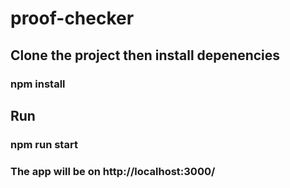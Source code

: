 # proof-checker

## Clone the project then install depenencies
### npm install
## Run 
### npm run start
### The app will be on http://localhost:3000/
